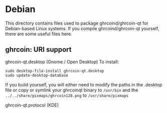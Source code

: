 
Debian
====================
This directory contains files used to package ghrcoind/ghrcoin-qt
for Debian-based Linux systems. If you compile ghrcoind/ghrcoin-qt yourself, there are some useful files here.

## ghrcoin: URI support ##


ghrcoin-qt.desktop  (Gnome / Open Desktop)
To install:

	sudo desktop-file-install ghrcoin-qt.desktop
	sudo update-desktop-database

If you build yourself, you will either need to modify the paths in
the .desktop file or copy or symlink your ghrcoinqt binary to `/usr/bin`
and the `../../share/pixmaps/ghrcoin128.png` to `/usr/share/pixmaps`

ghrcoin-qt.protocol (KDE)

